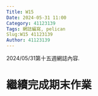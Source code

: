 ```yaml
---
Title: W15
Date: 2024-05-31 11:00
Category: 41123139
Tags: 網誌編寫, pelican
Slug:W15 41123139
Author: 41123139
---
```


2024/05/31第十五週網誌內容.

<!-- PELICAN_END_SUMMARY -->

# 繼續完成期末作業